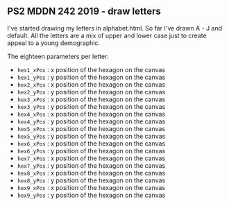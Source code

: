 ## PS2 MDDN 242 2019 - draw letters

I've started drawing my letters in alphabet.html.
So far I've drawn A - J and default.
All the letters are a mix of upper and lower case just to create appeal to a young demographic.

The eighteen parameters per letter:
  * `hex1_xPos` : x position of the hexagon on the canvas
  * `hex1_yPos` : y position of the hexagon on the canvas
  * `hex2_xPos` : x position of the hexagon on the canvas
  * `hex2_yPos` : y position of the hexagon on the canvas
  * `hex3_xPos` : x position of the hexagon on the canvas
  * `hex3_yPos` : y position of the hexagon on the canvas
  * `hex4_xPos` : x position of the hexagon on the canvas
  * `hex4_yPos` : y position of the hexagon on the canvas
  * `hex5_xPos` : x position of the hexagon on the canvas
  * `hex5_yPos` : y position of the hexagon on the canvas
  * `hex6_xPos` : x position of the hexagon on the canvas
  * `hex6_yPos` : y position of the hexagon on the canvas
  * `hex7_xPos` : x position of the hexagon on the canvas
  * `hex7_yPos` : y position of the hexagon on the canvas
  * `hex8_xPos` : x position of the hexagon on the canvas
  * `hex8_yPos` : y position of the hexagon on the canvas
  * `hex9_xPos` : x position of the hexagon on the canvas
  * `hex9_yPos` : y position of the hexagon on the canvas
